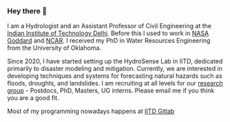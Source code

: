 ### Hey there 👋

I am a Hydrologist and an Assistant Professor of Civil Engineering at the [Indian Institute of Technology Delhi](https://home.iitd.ac.in/). Before this I used to work in [NASA Goddard](https://science.gsfc.nasa.gov/earth/hydrology/) and [NCAR](https://ncar.github.io/hydrology/). I received my PhD in Water Resources Engineering from the University of Oklahoma. 

Since 2020, I have started setting up the HydroSense Lab in IITD, dedicated primarily to disaster modeling and mitigation. Currently, we are interested in developing techniques and systems for forecasting natural hazards such as floods, droughts, and landslides. I am recruiting at all levels for our [research group](https://hydrosenselab.github.io/) - Postdocs, PhD, Masters, UG interns. Please email me if you think you are a good fit. 

Most of my programming nowadays happens at [IITD Gitlab](https://git.iitd.ac.in/)
